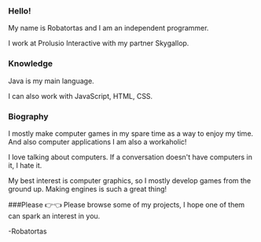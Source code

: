 ### Hello!

My name is Robatortas and I am an independent programmer.

I work at Prolusio Interactive with my partner Skygallop.

### Knowledge
Java is my main language.

I can also work with JavaScript, HTML, CSS.

### Biography
I mostly make computer games in my spare time as a way to enjoy my time.
And also computer applications
I am also a workaholic!

I love talking about computers.
If a conversation doesn't have computers in it, I hate it.

My best interest is computer graphics, so I mostly develop games from the ground up.
Making engines is such a great thing!

###Please 👉👈
Please browse some of my projects, I hope one of them can spark an interest in you.

-Robatortas
